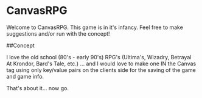 # CanvasRPG

Welcome to CanvasRPG.  This game is in it's infancy.  Feel free to make suggestions and/or run with the concept!

##Concept

I love the old school (80's - early 90's) RPG's  (Ultima's, Wizadry, Betrayal At Krondor, Bard's Tale, etc.) ... and I would love to make one IN the Canvas tag using only key/value pairs on the clients side for the saving of the game and game info.

That's about it... now go.
